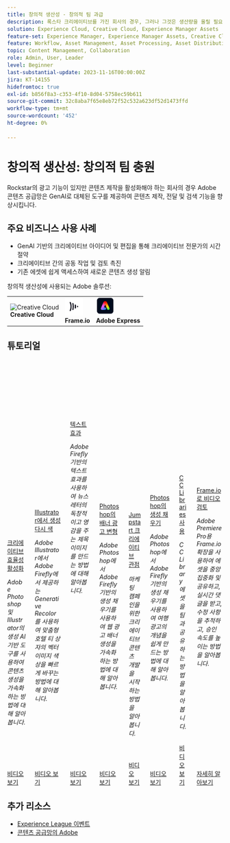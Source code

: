 ```yaml
---
title: 창의적 생산성 - 창의적 팀 과급
description: 록스타 크리에이티브를 가진 회사의 경우, 그러나 그것은 생산량을 올릴 필요가 있습니다. Adobe 콘텐츠 공급망은 GenAI로 대체된 도구를 제공하여 콘텐츠 제작, 전달 및 검색 기능을 향상시킵니다.
solution: Experience Cloud, Creative Cloud, Experience Manager Assets
feature-set: Experience Manager, Experience Manager Assets, Creative Cloud
feature: Workflow, Asset Management, Asset Processing, Asset Distribution, Publishing, Collaboration, Share, Gen AI, UI Design, Graphic Design
topic: Content Management, Collaboration
role: Admin, User, Leader
level: Beginner
last-substantial-update: 2023-11-16T00:00:00Z
jira: KT-14155
hidefromtoc: true
exl-id: b856f8a3-c353-4f10-8d04-5758ec59b611
source-git-commit: 32c8aba7f65e8eb72f52c532a623df52d1473ffd
workflow-type: tm+mt
source-wordcount: '452'
ht-degree: 0%

---
```


# 창의적 생산성: 창의적 팀 충원

Rockstar의 광고 기능이 있지만 콘텐츠 제작을 활성화해야 하는 회사의 경우 Adobe 콘텐츠 공급망은 GenAI로 대체된 도구를 제공하여 콘텐츠 제작, 전달 및 검색 기능을 향상시킵니다.

## 주요 비즈니스 사용 사례

* GenAI 기반의 크리에이티브 아이디어 및 편집을 통해 크리에이티브 전문가의 시간 절약
* 크리에이티브 간의 공동 작업 및 검토 촉진
* 기존 에셋에 쉽게 액세스하여 새로운 콘텐츠 생성 알림

창의적 생산성에 사용되는 Adobe 솔루션:

<table>
    <tr style="border: 0;">
       <td>
        <p style="margin: 0"><img alt="Creative Cloud" src="https://experienceleague.adobe.com/assets/img/solutions/CircleExperienceCloud.svg" style="width: 42px;height:  42px;"></p>
        <strong>Creative Cloud</strong>
      </td>
      <td style="align: center">
        <p style="margin: 0"><img alt="Frame.io" src="/help/assets/frameio-logo.png" style="width: 42px;height:  42px;"></p>
        <strong>Frame.io</strong>
      </td>
      <td style="align: center">
        <p style="margin: 0"><img alt="Adobe Express" src="/help/assets/adobe-express-logo.png" style="width: 42px;height:42px;"></p>
        <strong>Adobe Express</strong>
      </td>
    </tr>
</table>

## 튜토리얼

<div class="columns is-multiline"><div class="column is-half-tablet is-half-desktop is-one-third-widescreen" aria-label="Enable creative efficiency" tabIndex="0">
  <div class="card" style="height: 100%; display: flex; flex-direction: column; height: 100%;">
    <div class="card-image">
      <figure class="image x-is-16by9">
        <a href="https://experienceleague.adobe.com/docs/creative-cloud-enterprise-learn/cce-learning-hub/fireflyoverview/firefly-tutorials/enable-creative-efficiency.html" title="크리에이티브 효율성 활성화" tabindex="-1">
          <img class="is-bordered-r-small" src="https://video.tv.adobe.com/v/3425036?format=jpeg" alt="Firefly - 크리에이티브 효율성 활성화">
        </a>
      </figure>
    </div>
    <div class="card-content is-padded-small" style="display: flex; flex-direction: column; flex-grow: 1; justify-content: space-between;">
      <div class="top-card-content">
          <p class="headline is-size-6 has-text-weight-bold">
              <a href="https://experienceleague.adobe.com/docs/creative-cloud-enterprise-learn/cce-learning-hub/fireflyoverview/firefly-tutorials/enable-creative-efficiency.html" title="크리에이티브 효율성 활성화">크리에이티브 효율성 활성화</a>
          </p>
          <p class="is-size-6"><em>Adobe Photoshop 및 Illustrator의 생성 AI 기반 도구를 사용하여 콘텐츠 생성을 가속화하는 방법에 대해 알아봅니다.</em></p>
      </div>
      <a href="https://experienceleague.adobe.com/docs/creative-cloud-enterprise-learn/cce-learning-hub/fireflyoverview/firefly-tutorials/enable-creative-efficiency.html" class="spectrum-Button spectrum-Button--outline spectrum-Button--primary spectrum-Button--sizeM" style="align-self: flex-start; margin-top: 1rem;">
        <span class="spectrum-Button-label has-no-wrap has-text-weight-bold">비디오 보기</span>
      </a>
    </div>
  </div>
</div><div class="column is-half-tablet is-half-desktop is-one-third-widescreen" aria-label="Generative Recolor in Illustrator" tabIndex="1">
  <div class="card" style="height: 100%; display: flex; flex-direction: column; height: 100%;">
    <div class="card-image">
      <figure class="image x-is-16by9">
        <a href="https://experienceleague.adobe.com/docs/creative-cloud-enterprise-learn/cce-learning-hub/fireflyoverview/firefly-tutorials/generative-recolor.html" title="Illustrator의 생성 재채색" tabindex="-1">
          <img class="is-bordered-r-small" src="https://video.tv.adobe.com/v/3420872?format=jpeg" alt="Illustrator의 생성 재채색">
        </a>
      </figure>
    </div>
    <div class="card-content is-padded-small" style="display: flex; flex-direction: column; flex-grow: 1; justify-content: space-between;">
      <div class="top-card-content">
          <p class="headline is-size-6 has-text-weight-bold">
              <a href="https://experienceleague.adobe.com/docs/creative-cloud-enterprise-learn/cce-learning-hub/fireflyoverview/firefly-tutorials/generative-recolor.html" title="Illustrator의 생성 재채색">Illustrator에서 생성 다시 색</a>
          </p>
          <p class="is-size-6"><em>Adobe Illustrator에서 Adobe Firefly에서 제공하는 Generative Recolor를 사용하여 맞춤형 호텔 티 상자의 벡터 이미지 색상을 빠르게 바꾸는 방법에 대해 알아봅니다.</em></p>
      </div>
      <a href="https://experienceleague.adobe.com/docs/creative-cloud-enterprise-learn/cce-learning-hub/fireflyoverview/firefly-tutorials/generative-recolor.html" class="spectrum-Button spectrum-Button--outline spectrum-Button--primary spectrum-Button--sizeM" style="align-self: flex-start; margin-top: 1rem;">
        <span class="spectrum-Button-label has-no-wrap has-text-weight-bold">비디오 보기</span>
      </a>
    </div>
  </div>
</div><div class="column is-half-tablet is-half-desktop is-one-third-widescreen" aria-label="Text Effects" tabIndex="2">
  <div class="card" style="height: 100%; display: flex; flex-direction: column; height: 100%;">
    <div class="card-image">
      <figure class="image x-is-16by9">
        <a href="https://experienceleague.adobe.com/docs/creative-cloud-enterprise-learn/cce-learning-hub/fireflyoverview/firefly-tutorials/text-effects.html" title="텍스트 효과" tabindex="-1">
          <img class="is-bordered-r-small" src="https://video.tv.adobe.com/v/3420829?format=jpeg" alt="텍스트 효과">
        </a>
      </figure>
    </div>
    <div class="card-content is-padded-small" style="display: flex; flex-direction: column; flex-grow: 1; justify-content: space-between;">
      <div class="top-card-content">
          <p class="headline is-size-6 has-text-weight-bold">
              <a href="https://experienceleague.adobe.com/docs/creative-cloud-enterprise-learn/cce-learning-hub/fireflyoverview/firefly-tutorials/text-effects.html" title="텍스트 효과">텍스트 효과</a>
          </p>
          <p class="is-size-6"><em>Adobe Firefly 기반의 텍스트 효과를 사용하여 뉴스레터의 독창적이고 영감을 주는 제목 이미지를 만드는 방법에 대해 알아봅니다.</em></p>
      </div>
      <a href="https://experienceleague.adobe.com/docs/creative-cloud-enterprise-learn/cce-learning-hub/fireflyoverview/firefly-tutorials/text-effects.html" class="spectrum-Button spectrum-Button--outline spectrum-Button--primary spectrum-Button--sizeM" style="align-self: flex-start; margin-top: 1rem;">
        <span class="spectrum-Button-label has-no-wrap has-text-weight-bold">비디오 보기</span>
      </a>
    </div>
  </div>
</div><div class="column is-half-tablet is-half-desktop is-one-third-widescreen" aria-label="Banner ad variations in Photoshop" tabIndex="3">
  <div class="card" style="height: 100%; display: flex; flex-direction: column; height: 100%;">
    <div class="card-image">
      <figure class="image x-is-16by9">
        <a href="https://experienceleague.adobe.com/docs/creative-cloud-enterprise-learn/cce-learning-hub/fireflyoverview/firefly-tutorials/web-banner-ad.html" title="Photoshop의 배너 광고 변형" tabindex="-1">
          <img class="is-bordered-r-small" src="https://video.tv.adobe.com/v/3420791?format=jpeg" alt="Photoshop의 배너 광고 변형">
        </a>
      </figure>
    </div>
    <div class="card-content is-padded-small" style="display: flex; flex-direction: column; flex-grow: 1; justify-content: space-between;">
      <div class="top-card-content">
          <p class="headline is-size-6 has-text-weight-bold">
              <a href="https://experienceleague.adobe.com/docs/creative-cloud-enterprise-learn/cce-learning-hub/fireflyoverview/firefly-tutorials/web-banner-ad.html" title="Photoshop의 배너 광고 변형">Photoshop의 배너 광고 변형</a>
          </p>
          <p class="is-size-6"><em>Adobe Photoshop에서 Adobe Firefly 기반의 생성 채우기를 사용하여 웹 광고 배너 생성을 가속화하는 방법에 대해 알아봅니다.</em></p>
      </div>
      <a href="https://experienceleague.adobe.com/docs/creative-cloud-enterprise-learn/cce-learning-hub/fireflyoverview/firefly-tutorials/web-banner-ad.html" class="spectrum-Button spectrum-Button--outline spectrum-Button--primary spectrum-Button--sizeM" style="align-self: flex-start; margin-top: 1rem;">
        <span class="spectrum-Button-label has-no-wrap has-text-weight-bold">비디오 보기</span>
      </a>
    </div>
  </div>
</div><div class="column is-half-tablet is-half-desktop is-one-third-widescreen" aria-label="Jumpstart creative ideation" tabIndex="4">
  <div class="card" style="height: 100%; display: flex; flex-direction: column; height: 100%;">
    <div class="card-image">
      <figure class="image x-is-16by9">
        <a href="https://experienceleague.adobe.com/docs/creative-cloud-enterprise-learn/cce-learning-hub/expressoverview/expressusecase/jumpstart-ideation.html" title="Jumpstart 크리에이티브 관상" tabindex="-1">
          <img class="is-bordered-r-small" src="https://video.tv.adobe.com/v/3424296?format=jpeg" alt="Jumpstart 크리에이티브 관상">
        </a>
      </figure>
    </div>
    <div class="card-content is-padded-small" style="display: flex; flex-direction: column; flex-grow: 1; justify-content: space-between;">
      <div class="top-card-content">
          <p class="headline is-size-6 has-text-weight-bold">
              <a href="https://experienceleague.adobe.com/docs/creative-cloud-enterprise-learn/cce-learning-hub/expressoverview/expressusecase/jumpstart-ideation.html" title="Jumpstart 크리에이티브 관상">Jumpstart 크리에이티브 관점</a>
          </p>
          <p class="is-size-6"><em>마케팅 캠페인을 위한 크리에이티브 콘텐츠 개발을 시작하는 방법을 알아봅니다. </em></p>
      </div>
      <a href="https://experienceleague.adobe.com/docs/creative-cloud-enterprise-learn/cce-learning-hub/expressoverview/expressusecase/jumpstart-ideation.html" class="spectrum-Button spectrum-Button--outline spectrum-Button--primary spectrum-Button--sizeM" style="align-self: flex-start; margin-top: 1rem;">
        <span class="spectrum-Button-label has-no-wrap has-text-weight-bold">비디오 보기</span>
      </a>
    </div>
  </div>
</div><div class="column is-half-tablet is-half-desktop is-one-third-widescreen" aria-label="Generative Fill in Photoshop" tabIndex="5">
  <div class="card" style="height: 100%; display: flex; flex-direction: column; height: 100%;">
    <div class="card-image">
      <figure class="image x-is-16by9">
        <a href="https://experienceleague.adobe.com/docs/creative-cloud-enterprise-learn/cce-learning-hub/fireflyoverview/firefly-tutorials/generative-fill.html" title="Photoshop의 생성 채우기" tabindex="-1">
          <img class="is-bordered-r-small" src="https://video.tv.adobe.com/v/3420537?format=jpeg" alt="Photoshop의 생성 채우기">
        </a>
      </figure>
    </div>
    <div class="card-content is-padded-small" style="display: flex; flex-direction: column; flex-grow: 1; justify-content: space-between;">
      <div class="top-card-content">
          <p class="headline is-size-6 has-text-weight-bold">
              <a href="https://experienceleague.adobe.com/docs/creative-cloud-enterprise-learn/cce-learning-hub/fireflyoverview/firefly-tutorials/generative-fill.html" title="Photoshop의 생성 채우기">Photoshop의 생성 채우기</a>
          </p>
          <p class="is-size-6"><em>Adobe Photoshop에서 Adobe Firefly 기반의 생성 채우기를 사용하여 여행 광고의 개념을 쉽게 만드는 방법에 대해 알아봅니다.</em></p>
      </div>
      <a href="https://experienceleague.adobe.com/docs/creative-cloud-enterprise-learn/cce-learning-hub/fireflyoverview/firefly-tutorials/generative-fill.html" class="spectrum-Button spectrum-Button--outline spectrum-Button--primary spectrum-Button--sizeM" style="align-self: flex-start; margin-top: 1rem;">
        <span class="spectrum-Button-label has-no-wrap has-text-weight-bold">비디오 보기</span>
      </a>
    </div>
  </div>
</div><div class="column is-half-tablet is-half-desktop is-one-third-widescreen" aria-label="Use CC Libraries" tabIndex="6">
  <div class="card" style="height: 100%; display: flex; flex-direction: column; height: 100%;">
    <div class="card-image">
      <figure class="image x-is-16by9">
        <a href="https://experienceleague.adobe.com/docs/creative-cloud-enterprise-learn/cce-learning-hub/expressoverview/expresshowto/cc-libraries.html" title="CC Libraries 사용" tabindex="-1">
          <img class="is-bordered-r-small" src="https://video.tv.adobe.com/v/3420227?format=jpeg" alt="CC Libraries 사용">
        </a>
      </figure>
    </div>
    <div class="card-content is-padded-small" style="display: flex; flex-direction: column; flex-grow: 1; justify-content: space-between;">
      <div class="top-card-content">
          <p class="headline is-size-6 has-text-weight-bold">
              <a href="https://experienceleague.adobe.com/docs/creative-cloud-enterprise-learn/cce-learning-hub/expressoverview/expresshowto/cc-libraries.html" title="CC Libraries 사용">CC Libraries 사용</a>
          </p>
          <p class="is-size-6"><em>CC Library 에셋을 팀과 공유하는 방법을 알아봅니다.</em></p>
      </div>
      <a href="https://experienceleague.adobe.com/docs/creative-cloud-enterprise-learn/cce-learning-hub/expressoverview/expresshowto/cc-libraries.html" class="spectrum-Button spectrum-Button--outline spectrum-Button--primary spectrum-Button--sizeM" style="align-self: flex-start; margin-top: 1rem;">
        <span class="spectrum-Button-label has-no-wrap has-text-weight-bold">비디오 보기</span>
      </a>
    </div>
  </div>
</div><div class="column is-half-tablet is-half-desktop is-one-third-widescreen" aria-label="Video review with Frame.io" tabIndex="7">
  <div class="card" style="height: 100%; display: flex; flex-direction: column; height: 100%;">
    <div class="card-image">
      <figure class="image x-is-16by9">
        <a href="https://experienceleague.adobe.com/docs/creative-cloud-enterprise-learn/cce-learning-hub/videooverview/videotutorials/video-review-frame-io.html" title="Frame.io로 비디오 검토" tabindex="-1">
          <img class="is-bordered-r-small" src="https://cdn.experienceleague.adobe.com/thumb/video-review-frame-io.png" alt="Frame.io로 비디오 검토">
        </a>
      </figure>
    </div>
    <div class="card-content is-padded-small" style="display: flex; flex-direction: column; flex-grow: 1; justify-content: space-between;">
      <div class="top-card-content">
          <p class="headline is-size-6 has-text-weight-bold">
              <a href="https://experienceleague.adobe.com/docs/creative-cloud-enterprise-learn/cce-learning-hub/videooverview/videotutorials/video-review-frame-io.html" title="Frame.io로 비디오 검토">Frame.io로 비디오 검토</a>
          </p>
          <p class="is-size-6"><em>Adobe Premiere Pro용 Frame.io 확장을 사용하여 에셋을 중앙 집중화 및 공유하고, 실시간 댓글을 받고, 수정 사항을 추적하고, 승인 속도를 높이는 방법을 알아봅니다.</em></p>
      </div>
      <a href="https://experienceleague.adobe.com/docs/creative-cloud-enterprise-learn/cce-learning-hub/videooverview/videotutorials/video-review-frame-io.html" class="spectrum-Button spectrum-Button--outline spectrum-Button--primary spectrum-Button--sizeM" style="align-self: flex-start; margin-top: 1rem;">
        <span class="spectrum-Button-label has-no-wrap has-text-weight-bold">자세히 알아보기</span>
      </a>
    </div>
  </div>
</div>
  </div>
</div></div>


<!-- 
<table class="tablelayout-is-fixed">
<tr>
  <td>
    <a href="https://experienceleague.adobe.com/docs/creative-cloud-enterprise-learn/cce-learning-hub/fireflyoverview/firefly-tutorials/enable-creative-efficiency.html">
      <img alt="Firefly - Enable creative efficiency" src="https://video.tv.adobe.com/v/3425036?format=jpeg">
    </a>
    <div>
      <a href="https://experienceleague.adobe.com/docs/creative-cloud-enterprise-learn/cce-learning-hub/fireflyoverview/firefly-tutorials/enable-creative-efficiency.html">
    <strong>Enable creative efficiency</strong>
    </a>
    </div>
    <p>
    <em>Learn how to accelerate content creation with generative AI-powered tools in Adobe Photoshop and Illustrator.</em>
    </p><p>
  </p></td>
  <td>
    <a href="https://experienceleague.adobe.com/docs/creative-cloud-enterprise-learn/cce-learning-hub/fireflyoverview/firefly-tutorials/generative-recolor.html">
      <img alt="Generative Recolor in Illustrator" src="https://video.tv.adobe.com/v/3420872?format=jpeg">
    </a>
    <div>
      <a href="https://experienceleague.adobe.com/docs/creative-cloud-enterprise-learn/cce-learning-hub/fireflyoverview/firefly-tutorials/generative-recolor.html">
    <strong>Generative Recolor in Illustrator</strong>
    </a>
    </div>
    <p>
    <em>Learn how to use Generative Recolor, powered by Adobe Firefly, in Adobe Illustrator to quickly help recolor vector images for custom hotel tea boxes.</em>
    </p><p>
  </p></td>
  <td>
    <a href="https://experienceleague.adobe.com/docs/creative-cloud-enterprise-learn/cce-learning-hub/fireflyoverview/firefly-tutorials/text-effects.html">
      <img alt="Text Effects" src="https://video.tv.adobe.com/v/3420829?format=jpeg">
    </a>
    <div>
      <a href="https://experienceleague.adobe.com/docs/creative-cloud-enterprise-learn/cce-learning-hub/fireflyoverview/firefly-tutorials/text-effects.html">
    <strong>Text Effects</strong>
    </a>
    </div>
    <p>
    <em>Learn how to use Text Effects, powered by Adobe Firefly, to create unique and inspiring title imagery for a newsletter.</em>
    </p><p>
  </p></td>
  <td>
    <a href="https://experienceleague.adobe.com/docs/creative-cloud-enterprise-learn/cce-learning-hub/fireflyoverview/firefly-tutorials/web-banner-ad.html">
      <img alt="Banner ad variations in Photoshop" src="https://video.tv.adobe.com/v/3420791?format=jpeg">
    </a>
    <div>
      <a href="https://experienceleague.adobe.com/docs/creative-cloud-enterprise-learn/cce-learning-hub/fireflyoverview/firefly-tutorials/web-banner-ad.html">
    <strong>Banner ad variations in Photoshop</strong>
    </a>
    </div>
    <p>
    <em>Learn how to use Generative Fill, powered by Adobe Firefly, in Adobe Photoshop to accelerate web ad banner creation.</em>
    </p><p>
  </p></td>  
</tr>
<tr>
  <td>
    <a href="https://experienceleague.adobe.com/docs/creative-cloud-enterprise-learn/cce-learning-hub/expressoverview/expressusecase/jumpstart-ideation.html">
      <img alt="Jumpstart creative ideation" src="https://video.tv.adobe.com/v/3424296?format=jpeg">
    </a>
    <div>
      <a href="https://experienceleague.adobe.com/docs/creative-cloud-enterprise-learn/cce-learning-hub/expressoverview/expressusecase/jumpstart-ideation.html">
    <strong>Jumpstart creative ideation</strong>
    </a>
    </div>
    <p>
    <em>Learn how to get a head start on developing creative content for a marketing campaign. </em>
    </p><p>
  </p></td>
  <td>
    <a href="https://experienceleague.adobe.com/docs/creative-cloud-enterprise-learn/cce-learning-hub/fireflyoverview/firefly-tutorials/generative-fill.html">
      <img alt="Generative Fill in Photoshop" src="https://video.tv.adobe.com/v/3420537?format=jpeg">
    </a>
    <div>
      <a href="https://experienceleague.adobe.com/docs/creative-cloud-enterprise-learn/cce-learning-hub/fireflyoverview/firefly-tutorials/generative-fill.html">
    <strong>Generative Fill in Photoshop</strong>
    </a>
    </div>
    <p>
    <em>Learn how to use Generative Fill, powered by Adobe Firefly, in Adobe Photoshop to make it easier to create a concept for a travel ad.</em>
    </p><p>
  </p></td>
  <td>
    <a href="https://experienceleague.adobe.com/docs/creative-cloud-enterprise-learn/cce-learning-hub/expressoverview/expresshowto/cc-libraries.html">
      <img alt="Use CC Libraries" src="https://video.tv.adobe.com/v/3420227?format=jpeg">
    </a>
    <div>
      <a href="https://experienceleague.adobe.com/docs/creative-cloud-enterprise-learn/cce-learning-hub/expressoverview/expresshowto/cc-libraries.html">
    <strong>Use CC Libraries</strong>
    </a>
    </div>
    <p>
    <em>Learn how to share CC Library assets with your team.</em>
    </p><p>
  </p></td>
  <td>
    <a href="https://experienceleague.adobe.com/docs/creative-cloud-enterprise-learn/cce-learning-hub/videooverview/videotutorials/video-review-frame-io.html">
      <img alt="Video review with Frame.io" src="https://cdn.experienceleague.adobe.com/thumb/video-review-frame-io.png">
    </a>
    <div>
      <a href="https://experienceleague.adobe.com/docs/creative-cloud-enterprise-learn/cce-learning-hub/videooverview/videotutorials/video-review-frame-io.html">
    <strong>Video review with Frame.io</strong>
    </a>
    </div>
    <p>
    <em>Learn how the Frame.io extension for Adobe Premiere Pro lets you centralize and share assets, receive real-time comments, track revisions, and get faster approvals.</em>
    </p><p>
  </p></td>  
</tr>
<tr>
  <td>
    <a href="https://experienceleague.adobe.com/docs/experience-manager-learn/assets-essentials/creative-cloud.html">
      <img alt="Creative Cloud and Assets Essentials" src="https://video.tv.adobe.com/v/336069?format=jpeg">
    </a>
    <div>
      <a href="https://experienceleague.adobe.com/docs/experience-manager-learn/assets-essentials/creative-cloud.html">
    <strong>Creative Cloud and Assets Essentials</strong>
    </a>
    </div>
    <p>
    <em>Learn how to integrate Assets Essentials with Adobe Creative Cloud Libraries.</em>
    </p><p>
  </p></td>
  <td>
    <a href="https://experienceleague.adobe.com/docs/experience-manager-learn/assets/creative-workflows/aem-desktop-app.html">
      <img alt="Use AEM Desktop App" src="https://video.tv.adobe.com/v/28868?format=jpeg">
    </a>
    <div>
      <a href="https://experienceleague.adobe.com/docs/experience-manager-learn/assets/creative-workflows/aem-desktop-app.html">
    <strong>Use AEM Desktop App</strong>
    </a>
    </div>
    <p>
    <em>Use AEM Desktop App to simplify access to any asset managed in AEM on desktop, for any application and file format.</em>
    </p><p>
  </p></td>
  <td>
    <a href="https://experienceleague.adobe.com/docs/experience-manager-learn/assets/creative-workflows/adobe-asset-link.html">
      <img alt="AEM and Adobe Asset Link Creative Workflow" src="https://video.tv.adobe.com/v/335927?format=jpeg">
    </a>
    <div>
      <a href="https://experienceleague.adobe.com/docs/experience-manager-learn/assets/creative-workflows/adobe-asset-link.html">
    <strong>AEM and Adobe Asset Link Creative Workflow</strong>
    </a>
    </div>
    <p>
    <em>Adobe Asset Link extension for Adobe Creative Cloud for enterprise extends the capability to search and browse, sort, preview, upload assets, check out, modify, check-in and view metadata of AEM assets within Creative Cloud applications.</em>
    </p><p>
  </p></td>
  <td>
    <a href="https://experienceleague.adobe.com/docs/experience-manager-learn/assets/creative-workflows/adobe-express.html">
      <img alt="Adobe Express integration" src="https://video.tv.adobe.com/v/3425193?format=jpeg">
    </a>
    <div>
      <a href="https://experienceleague.adobe.com/docs/experience-manager-learn/assets/creative-workflows/adobe-express.html">
    <strong>Adobe Express integration</strong>
    </a>
    </div>
    <p>
    <em>Learn how to optimize content supply chains with AEM Assets and Adobe Express, enhancing productivity and accessibility for all team members.</em>
    </p><p>
  </p></td>  
</tr>
<tr>
  <td>
    <a href="https://experienceleague.adobe.com/docs/experience-manager-learn/content-fragments-console/overview.html">
      <img alt="Content Fragments Console videos" src="https://video.tv.adobe.com/v/3419311?format=jpeg">
    </a>
    <div>
      <a href="https://experienceleague.adobe.com/docs/experience-manager-learn/content-fragments-console/overview.html">
    <strong>Content Fragments Console videos</strong>
    </a>
    </div>
    <p>
    <em>A collection of videos helping you understand and use AEM's Content Fragment console and editor.</em>
    </p><p>
  </p></td>
  <td>
    <a href="https://experienceleague.adobe.com/docs/experience-manager-learn/sites/page-authoring/page-authoring-overview-feature-video-use.html">
      <img alt="Authoring a page" src="https://video.tv.adobe.com/v/31828?format=jpeg">
    </a>
    <div>
      <a href="https://experienceleague.adobe.com/docs/experience-manager-learn/sites/page-authoring/page-authoring-overview-feature-video-use.html">
    <strong>Authoring a page</strong>
    </a>
    </div>
    <p>
    <em>Learn how to author a page in Adobe Experience Manager Sites using the Site Editor's UI.</em>
    </p><p>
  </p></td>
  <td>
    <a href="https://experienceleague.adobe.com/docs/experience-manager-learn/assets/adobe-asset-link/setup.html">
      <img alt="Adobe Asset Link setup" src="https://video.tv.adobe.com/v/338824?format=jpeg">
    </a>
    <div>
      <a href="https://experienceleague.adobe.com/docs/experience-manager-learn/assets/adobe-asset-link/setup.html">
    <strong>Adobe Asset Link setup</strong>
    </a>
    </div>
    <p>
    <em>Learn how to set up Adobe Asset Link for AEM as a Cloud Service, configuring user entitlements and AEM as a Cloud Service, and how to install and use Adobe Asset Link.</em>
    </p><p>
  </p></td>    
</tr>
</table>
-->

## 추가 리소스

* [Experience League 이벤트](https://experienceleague.adobe.com/events/)
* [콘텐츠 공급망의 Adobe](https://business.adobe.com/resources/webinars/adobe-on-the-content-supply-chain.html)
